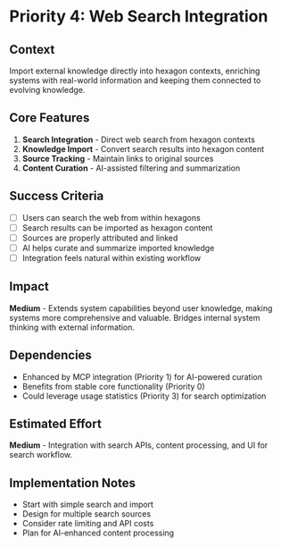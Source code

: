 # Priority 4: Web Search Integration

## Context
Import external knowledge directly into hexagon contexts, enriching systems with real-world information and keeping them connected to evolving knowledge.

## Core Features
1. **Search Integration** - Direct web search from hexagon contexts
2. **Knowledge Import** - Convert search results into hexagon content
3. **Source Tracking** - Maintain links to original sources
4. **Content Curation** - AI-assisted filtering and summarization

## Success Criteria
- [ ] Users can search the web from within hexagons
- [ ] Search results can be imported as hexagon content
- [ ] Sources are properly attributed and linked
- [ ] AI helps curate and summarize imported knowledge
- [ ] Integration feels natural within existing workflow

## Impact
**Medium** - Extends system capabilities beyond user knowledge, making systems more comprehensive and valuable. Bridges internal system thinking with external information.

## Dependencies
- Enhanced by MCP integration (Priority 1) for AI-powered curation
- Benefits from stable core functionality (Priority 0)
- Could leverage usage statistics (Priority 3) for search optimization

## Estimated Effort
**Medium** - Integration with search APIs, content processing, and UI for search workflow.

## Implementation Notes
- Start with simple search and import
- Design for multiple search sources
- Consider rate limiting and API costs
- Plan for AI-enhanced content processing